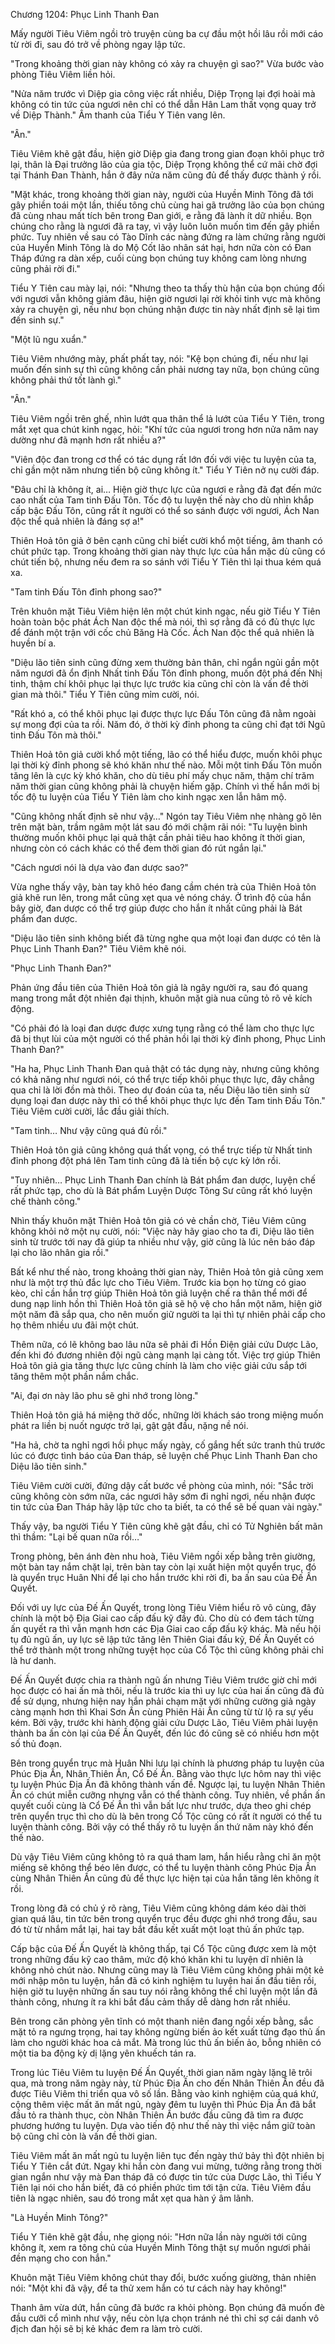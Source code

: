 




Chương 1204: Phục Linh Thanh Đan


Mấy người Tiêu Viêm ngồi trò truyện cùng ba cự đầu một hồi lâu rồi mới cáo từ rời đi, sau đó trở về phòng ngay lập tức.

"Trong khoảng thời gian này không có xảy ra chuyện gì sao?" Vừa bước vào phòng Tiêu Viêm liền hỏi.

"Nửa năm trước vì Diệp gia công việc rất nhiều, Diệp Trọng lại đợi hoài mà không có tin tức của ngươi nên chỉ có thể dẫn Hân Lam thất vọng quay trở về Diệp Thành." Âm thanh của Tiểu Y Tiên vang lên.

"Ân."

Tiêu Viêm khẽ gật đầu, hiện giờ Diệp gia đang trong gian đoạn khôi phục trở lại, thân là Đại trưởng lão của gia tộc, Diệp Trọng không thể cứ mãi chờ đợi tại Thánh Đan Thành, hắn ở đây nửa năm cũng đủ để thấy được thành ý rồi.

"Mặt khác, trong khoảng thời gian này, người của Huyền Minh Tông đã tới gây phiền toái một lần, thiếu tông chủ cùng hai gã trưởng lão của bọn chúng đã cùng nhau mất tích bên trong Đan giới, e rằng đã lành ít dữ nhiều. Bọn chúng cho rằng là ngươi đã ra tay, vì vậy luôn luôn muốn tìm đến gây phiền phức. Tuy nhiên về sau có Tào Dĩnh các nàng đứng ra làm chứng rằng người của Huyền Minh Tông là do Mộ Cốt lão nhân sát hại, hơn nữa còn có Đan Tháp đứng ra dàn xếp, cuối cùng bọn chúng tuy không cam lòng nhưng cũng phải rời đi."

Tiểu Y Tiên cau mày lại, nói: "Nhưng theo ta thấy thù hận của bọn chúng đối với ngươi vẫn không giảm đâu, hiện giờ ngươi lại rời khỏi tinh vực mà không xảy ra chuyện gì, nếu như bọn chúng nhận được tin này nhất định sẽ lại tìm đến sinh sự."

"Một lũ ngu xuẩn."

Tiêu Viêm nhướng mày, phất phất tay, nói: "Kệ bọn chúng đi, nếu như lại muốn đến sinh sự thì cũng không cần phải nương tay nữa, bọn chúng cũng không phải thứ tốt lành gì."

"Ân."

Tiêu Viêm ngồi trên ghế, nhìn lướt qua thân thể lả lướt của Tiểu Y Tiên, trong mắt xẹt qua chút kinh ngạc, hỏi: "Khí tức của ngươi trong hơn nửa năm nay dường như đã mạnh hơn rất nhiều a?"

"Viên độc đan trong cơ thể có tác dụng rất lớn đối với việc tu luyện của ta, chỉ gần một năm nhưng tiến bộ cũng không ít." Tiểu Y Tiên nở nụ cười đáp.

"Đâu chỉ là không ít, ai… Hiện giờ thực lực của ngươi e rằng đã đạt đến mức cao nhất của Tam tinh Đấu Tôn. Tốc độ tu luyện thế này cho dù nhìn khắp cấp bậc Đấu Tôn, cũng rất ít người có thể so sánh được với ngươi, Ách Nan độc thể quả nhiên là đáng sợ a!"

Thiên Hoả tôn giả ở bên cạnh cũng chỉ biết cười khổ một tiếng, âm thanh có chút phức tạp. Trong khoảng thời gian này thực lực của hắn mặc dù cũng có chút tiến bộ, nhưng nếu đem ra so sánh với Tiểu Y Tiên thì lại thua kém quá xa.

"Tam tinh Đấu Tôn đỉnh phong sao?"

Trên khuôn mặt Tiêu Viêm hiện lên một chút kinh ngạc, nếu giờ Tiểu Y Tiên hoàn toàn bộc phát Ách Nan độc thể mà nói, thì sợ rằng đã có đủ thực lực để đánh một trận với cốc chủ Băng Hà Cốc. Ách Nan độc thể quả nhiên là huyền bí a.

"Diệu lão tiên sinh cũng đừng xem thường bản thân, chỉ ngắn ngủi gần một năm ngươi đã ổn định Nhất tinh Đấu Tôn đỉnh phong, muốn đột phá đến Nhị tinh, thậm chí khôi phục lại thực lực trước kia cũng chỉ còn là vấn đề thời gian mà thôi." Tiểu Y Tiên cũng mỉm cười, nói.

"Rất khó a, có thể khôi phục lại được thực lực Đấu Tôn cũng đã nằm ngoài sự mong đợi của ta rồi. Năm đó, ở thời kỳ đỉnh phong ta cũng chỉ đạt tới Ngũ tinh Đấu Tôn mà thôi."

Thiên Hoả tôn giả cười khổ một tiếng, lão có thể hiểu được, muốn khôi phục lại thời kỳ đỉnh phong sẽ khó khăn như thế nào. Mỗi một tinh Đấu Tôn muốn tăng lên là cực kỳ khó khăn, cho dù tiêu phí mấy chục năm, thậm chí trăm năm thời gian cũng không phải là chuyện hiếm gặp. Chính vì thế hắn mới bị tốc độ tu luyện của Tiểu Y Tiên làm cho kinh ngạc xen lẫn hâm mộ.

"Cũng không nhất định sẽ như vậy…" Ngón tay Tiêu Viêm nhẹ nhàng gõ lên trên mặt bàn, trầm ngâm một lát sau đó mới chậm rãi nói: "Tu luyện bình thường muốn khôi phục lại quả thật cần phải tiêu hao không ít thời gian, nhưng còn có cách khác có thể đem thời gian đó rút ngắn lại."

"Cách ngươi nói là dựa vào đan dược sao?"

Vừa nghe thấy vậy, bàn tay khô héo đang cầm chén trà của Thiên Hoả tôn giả khẽ run lên, trong mắt cũng xẹt qua vẻ nóng cháy. Ở trình độ của hắn bây giờ, đan dược có thể trợ giúp được cho hắn ít nhất cũng phải là Bát phẩm đan dược.

"Diệu lão tiên sinh không biết đã từng nghe qua một loại đan dược có tên là Phục Linh Thanh Đan?" Tiêu Viêm khẽ nói.

"Phục Linh Thanh Đan?"

Phản ứng đầu tiên của Thiên Hoả tôn giả là ngây người ra, sau đó quang mang trong mắt đột nhiên đại thịnh, khuôn mặt già nua cũng tỏ rõ vẻ kích động.

"Có phải đó là loại đan dược được xưng tụng rằng có thể làm cho thực lực đã bị thụt lùi của một người có thể phản hồi lại thời kỳ đỉnh phong, Phục Linh Thanh Đan?"

"Ha ha, Phục Linh Thanh Đan quả thật có tác dụng này, nhưng cũng không có khả năng như ngươi nói, có thể trực tiếp khôi phục thực lực, đây chẳng qua chỉ là lời đồn mà thôi. Theo dự đoán của ta, nếu Diệu lão tiên sinh sử dụng loại đan dược này thì có thể khôi phục thực lực đến Tam tinh Đấu Tôn." Tiêu Viêm cười cười, lắc đầu giải thích.

"Tam tinh… Như vậy cũng quá đủ rồi."

Thiên Hoả tôn giả cũng không quá thất vọng, có thể trực tiếp từ Nhất tinh đỉnh phong đột phá lên Tam tinh cũng đã là tiến bộ cực kỳ lớn rồi.

"Tuy nhiên… Phục Linh Thanh Đan chính là Bát phẩm đan dược, luyện chế rất phức tạp, cho dù là Bát phẩm Luyện Dược Tông Sư cũng rất khó luyện chế thành công."

Nhìn thấy khuôn mặt Thiên Hoả tôn giả có vẻ chần chờ, Tiêu Viêm cũng không khỏi nở một nụ cười, nói: "Việc này hãy giao cho ta đi, Diệu lão tiên sinh từ trước tới nay đã giúp ta nhiều như vậy, giờ cũng là lúc nên báo đáp lại cho lão nhân gia rồi."

Bất kể như thế nào, trong khoảng thời gian này, Thiên Hoả tôn giả cũng xem như là một trợ thủ đắc lực cho Tiêu Viêm. Trước kia bọn họ từng có giao kèo, chỉ cần hắn trợ giúp Thiên Hoả tôn giả luyện chế ra thân thể mới để dung nạp linh hồn thì Thiên Hoả tôn giả sẽ hộ vệ cho hắn một năm, hiện giờ một năm đã sắp qua, cho nên muốn giữ người ta lại thì tự nhiên phải cấp cho họ thêm nhiều ưu đãi một chút.

Thêm nữa, có lẽ không bao lâu nữa sẽ phải đi Hồn Điện giải cứu Dược Lão, đến khi đó đương nhiên đội ngũ càng mạnh lại càng tốt. Việc trợ giúp Thiên Hoả tôn giả gia tăng thực lực cũng chính là làm cho việc giải cứu sắp tới tăng thêm một phần nắm chắc.

"Ai, đại ơn này lão phu sẽ ghi nhớ trong lòng."

Thiên Hoả tôn giả há miệng thở dốc, những lời khách sáo trong miệng muốn phát ra liền bị nuốt ngược trở lại, gật gật đầu, nặng nề nói.

"Ha hả, chờ ta nghỉ ngơi hồi phục mấy ngày, cố gắng hết sức tranh thủ trước lúc có được tình báo của Đan tháp, sẽ luyện chế Phục Linh Thanh Đan cho Diệu lão tiên sinh."

Tiêu Viêm cười cười, đứng dậy cất bước về phòng của mình, nói: "Sắc trời cũng không còn sớm nữa, các ngươi hãy sớm đi nghỉ ngơi, nếu nhận được tin tức của Đan Tháp hãy lập tức cho ta biết, ta có thể sẽ bế quan vài ngày."

Thấy vậy, ba người Tiểu Y Tiên cũng khẽ gật đầu, chỉ có Tử Nghiên bất mãn thì thầm: "Lại bế quan nữa rồi…"

Trong phòng, bên ánh đèn nhu hoà, Tiêu Viêm ngồi xếp bằng trên giường, một bàn tay nắm chặt lại, trên bàn tay còn lại xuất hiện một quyển trục, đó là quyển trục Huân Nhi để lại cho hắn trước khi rời đi, ba ấn sau của Đế Ấn Quyết.

Đối với uy lực của Đế Ấn Quyết, trong lòng Tiêu Viêm hiểu rõ vô cùng, đây chính là một bộ Địa Giai cao cấp đấu kỹ đầy đủ. Cho dù có đem tách từng ấn quyết ra thì vẫn mạnh hơn các Địa Giai cao cấp đấu kỹ khác. Mà nếu hội tụ đủ ngũ ấn, uy lực sẽ lập tức tăng lên Thiên Giai đấu kỹ, Đế Ấn Quyết có thể trở thành một trong những tuyệt học của Cổ Tộc thì cũng không phải chỉ là hư danh.

Đế Ấn Quyết được chia ra thành ngũ ấn nhưng Tiêu Viêm trước giờ chỉ mới học được có hai ấn mà thôi, nếu là trước kia thì uy lực của hai ấn cũng đã đủ để sử dụng, nhưng hiện nay hắn phải chạm mặt với những cường giả ngày càng mạnh hơn thì Khai Sơn Ấn cùng Phiên Hải Ấn cũng từ từ lộ ra sự yếu kém. Bởi vậy, trước khi hành động giải cứu Dược Lão, Tiêu Viêm phải luyện thành ba ấn còn lại của Đế Ấn Quyết, đến lúc đó cũng sẽ có nhiều hơn một số thủ đoạn.

Bên trong quyển trục mà Huân Nhi lưu lại chính là phương pháp tu luyện của Phúc Địa Ấn, Nhân Thiên Ấn, Cổ Đế Ấn. Bằng vào thực lực hôm nay thì việc tu luyện Phúc Địa Ấn đã không thành vấn đề. Ngược lại, tu luyện Nhân Thiên Ấn có chút miễn cưỡng nhưng vẫn có thể thành công. Tuy nhiên, về phần ấn quyết cuối cùng là Cổ Đế Ấn thì vẫn bất lực như trước, dựa theo ghi chép trên quyển trục thì cho dù là bên trong Cổ Tộc cũng có rất ít người có thể tu luyện thành công. Bởi vậy có thể thấy rõ tu luyện ấn thứ năm này khó đến thế nào.

Dù vậy Tiêu Viêm cũng không tỏ ra quá tham lam, hắn hiểu rằng chỉ ăn một miếng sẽ không thể béo lên được, có thể tu luyện thành công Phúc Địa Ấn cùng Nhân Thiên Ấn cũng đủ để thực lực hiện tại của hắn tăng lên không ít rồi.

Trong lòng đã có chủ ý rõ ràng, Tiêu Viêm cũng không dám kéo dài thời gian quá lâu, tin tức bên trong quyển trục đều được ghi nhớ trong đầu, sau đó từ từ nhắm mắt lại, hai tay bắt đầu kết xuất một loạt thủ ấn phức tạp.

Cấp bậc của Đế Ấn Quyết là không thấp, tại Cổ Tộc cũng được xem là một trong những đấu kỹ cao thâm, mức độ khó khăn khi tu luyện dĩ nhiên là không nhỏ chút nào. Nhưng cũng may là Tiêu Viêm cũng không phải một kẻ mới nhập môn tu luyện, hắn đã có kinh nghiệm tu luyện hai ấn đầu tiên rồi, hiện giờ tu luyện những ấn sau tuy nói rằng không thể chỉ luyện một lần đã thành công, nhưng ít ra khi bắt đầu cảm thấy dễ dàng hơn rất nhiều.

Bên trong căn phòng yên tĩnh có một thanh niên đang ngồi xếp bằng, sắc mặt tỏ ra ngưng trọng, hai tay không ngừng biến ảo kết xuất từng đạo thủ ấn làm cho người khác hoa cả mắt. Mà trong lúc thủ ấn biến ảo, bỗng nhiên có một tia ba động kỳ dị lặng yên khuếch tán ra.

Trong lúc Tiêu Viêm tu luyện Đế Ấn Quyết, thời gian năm ngày lặng lẽ trôi qua, mà trong năm ngày này, từ Phúc Địa Ấn cho đến Nhân Thiên Ấn đều đã được Tiêu Viêm thi triển qua vô số lần. Bằng vào kinh nghiệm của quá khứ, cộng thêm việc mất ăn mất ngủ, ngày đêm tu luyện thì Phúc Địa Ấn đã bắt đầu tỏ ra thành thục, còn Nhân Thiên Ấn bước đầu cũng đã tìm ra được phương hướng tu luyện. Dựa vào tiến độ như thế này thì việc nắm giữ toàn bộ cũng chỉ còn là vấn đề thời gian.

Tiêu Viêm mất ăn mất ngủ tu luyện liên tục đến ngày thứ bảy thì đột nhiên bị Tiểu Y Tiên cắt đứt. Ngay khi hắn còn đang vui mừng, tưởng rằng trong thời gian ngắn như vậy mà Đan tháp đã có được tin tức của Dược Lão, thì Tiểu Y Tiên lại nói cho hắn biết, đã có phiền phức tìm tới tận cửa. Tiêu Viêm đầu tiên là ngạc nhiên, sau đó trong mắt xẹt qua hàn ý âm lãnh.

"Là Huyền Minh Tông?"

Tiểu Y Tiên khẽ gật đầu, nhẹ giọng nói: "Hơn nữa lần này người tới cũng không ít, xem ra tông chủ của Huyền Minh Tông thật sự muốn ngươi phải đền mạng cho con hắn."

Khuôn mặt Tiêu Viêm không chút thay đổi, bước xuống giường, thản nhiên nói: "Một khi đã vậy, để ta thử xem hắn có tư cách này hay không!"

Thanh âm vừa dứt, hắn cũng đã bước ra khỏi phòng. Bọn chúng đã muốn đè đầu cưỡi cổ mình như vậy, nếu còn lựa chọn tránh né thì chỉ sợ cái danh vô địch đan hội sẽ bị kẻ khác đem ra làm trò cười.




